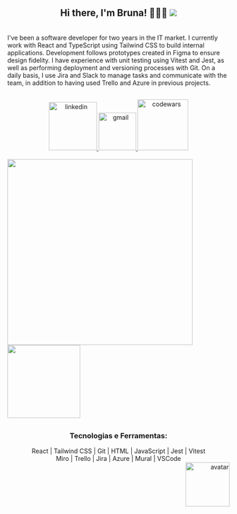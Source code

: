 <h2 align="center"> 
  Hi there, I'm Bruna! 👩‍💻🌻
  <img src="https://www.codewars.com/users/romeiro-bru/badges/micro" />
</h2>  
<br>

<section width="40%" marginBottom="3rem">
  I've been a software developer for two years in the IT market. I currently work with React and TypeScript using Tailwind CSS to build internal applications. Development follows prototypes created in Figma to ensure design fidelity. I have experience with unit testing using Vitest and Jest, as well as performing deployment and versioning processes with Git. On a daily basis, I use Jira and Slack to manage tasks and communicate with the team, in addition to having used Trello and Azure in previous projects. 
</section>

##

<div align="center">
   <a href="https://www.linkedin.com/in/romeiro-bruna" target="_blank" >
    <img width="109rem" src="https://img.shields.io/badge/LinkedIn-0077B5?style=for-the-badge&logo=linkedin&logoColor=white" alt="linkedin" />
  </a>
   <a href="mailto:bruna.s.romeiro@gmail.com" target="_blank" >
    <img width="85rem" src="https://img.shields.io/badge/Gmail-D14836?style=for-the-badge&logo=gmail&logoColor=white" alt="gmail" />
  </a>
  <a href="https://www.codewars.com/users/romeiro-bru" target="_blank" >
    <img width="115rem" src="https://img.shields.io/badge/Codewars-B1361E?style=for-the-badge&logo=codewars&logoColor=white" alt="codewars" />
  </a>
</div>
<br>

<div>
  <a href="https://github.com/romeiro-bru/github-readme-stats">
    <img width="420rem" align="center" src="https://github-readme-stats.vercel.app/api?username=romeiro-bru&show_icons=true&theme=cobalt" />
  </a>

  <a href="https://https://github.com/romeiro-bru/romeiro-bru&layout=compact">
    <img height="165rem" align="center" src="https://github-readme-stats.vercel.app/api/top-langs/?username=romeiro-bru&layout=compact&theme=cobalt&hide=Ruby" />
  </a>
</div>

##

<div align="center">
  <h3>Tecnologias e Ferramentas:</h3>
  <div marginBottom="3rem">
    React | Tailwind CSS | Git | HTML | JavaScript | Jest | Vitest   
  </div>
   <div marginBottom="3rem">
    Miro | Trello | Jira | Azure | Mural | VSCode
  </div>

 <div align="right">
 <img  src="https://user-images.githubusercontent.com/56081906/147680402-8434cd2f-6781-4fbe-9edc-8a2be5fb2b64.png"  height="100" alt="avatar">
</div>
</div>





<!--
**romeiro-bru/romeiro-bru** is a ✨ _special_ ✨ repository because its `README.md` (this file) appears on your GitHub profile.

Here are some ideas to get you started:

- 🔭 I’m currently working on ...
- 🌱 I’m currently learning ...
- 👯 I’m looking to collaborate on ...
- 🤔 I’m looking for help with ...
- 💬 Ask me about ...
- 📫 How to reach me: ...
- 😄 Pronouns: ...
- ⚡ Fun fact: ...
-->
